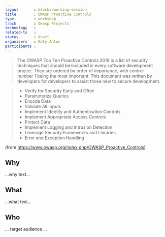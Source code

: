 ```yaml
---
layout       : blocks/working-session
title        : OWASP Proactive Controls
type         : workshop
track        : Owasp Projects
technology   :
related-to   :
status       : draft
organizers   : Katy Anton
participants :
---
```


> The OWASP Top Ten Proactive Controls 2016 is a list of security techniques that should be included in every software development project. They are ordered by order of importance, with control number 1 being the most important. This document was written by developers for developers to assist those new to secure development.

> -  Verify for Security Early and Often
> -   Parameterize Queries
> -   Encode Data
> -   Validate All Inputs
> -   Implement Identity and Authentication Controls
> -   Implement Appropriate Access Controls
> -   Protect Data
> -   Implement Logging and Intrusion Detection
> -   Leverage Security Frameworks and Libraries
> -   Error and Exception Handling

(from https://www.owasp.org/index.php/OWASP_Proactive_Controls)

## Why

...why text...

## What

...what text...

## Who

... target audience ...
